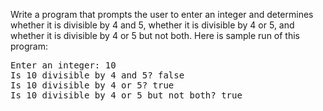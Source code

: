 Write a program that prompts the user to enter an integer and determines whether it is divisible by 4 and 5, whether it is divisible by 4 or 5, and whether it is divisible by 4 or 5 but not both. Here is sample run of this program:  
  
<pre>
Enter an integer: 10
Is 10 divisible by 4 and 5? false
Is 10 divisible by 4 or 5? true
Is 10 divisible by 4 or 5 but not both? true
</pre>
